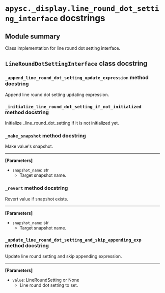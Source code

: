 # `apysc._display.line_round_dot_setting_interface` docstrings

## Module summary

Class implementation for line round dot setting interface.

## `LineRoundDotSettingInterface` class docstring

### `_append_line_round_dot_setting_update_expression` method docstring

Append line round dot setting updating expression.

### `_initialize_line_round_dot_setting_if_not_initialized` method docstring

Initialize _line_round_dot_setting if it is not initialized yet.

### `_make_snapshot` method docstring

Make value's snapshot.<hr>

**[Parameters]**

- `snapshot_name`: str
  - Target snapshot name.

### `_revert` method docstring

Revert value if snapshot exists.<hr>

**[Parameters]**

- `snapshot_name`: str
  - Target snapshot name.

### `_update_line_round_dot_setting_and_skip_appending_exp` method docstring

Update line round setting and skip appending expression.<hr>

**[Parameters]**

- `value`: LineRoundSetting or None
  - Line round dot setting to set.